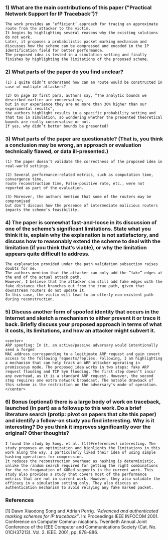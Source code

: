 ### 1) What are the main contributions of this paper (”Practical Network Support for IP Traceback”)?
    The work provides an ‘efficient’ approach for tracing an approximate route from the attacker to the victim. 
    It begins by highlighting several reasons why the existing solutions do not work. 
    Later, it proposes a probabilistic packet marking mechanism and discusses how the scheme can be compressed and encoded in the IP Identification field for better performance. 
    The proposed idea is tested in a simulation setting and finally finishes by highlighting the limitations of the proposed scheme.

### 2) What parts of the paper do you find unclear?
    (1) I quite didn’t understand how can an route would be constructed in case of multiple attackers?

    (2) On page 10 first para, authors say, ”The analytic bounds we described earlier are conservative, 
    but in our experience they are no more than 30% higher than our experimental results”, 
    the authors highlight results in a specific probability setting and that too in simulation, so wondering whether the presented theoretical bounds are really conservative or not. 
    If yes, why didn’t better bounds be presented?

### 3) What parts of the paper are questionable? (That is, you think a conclusion may be wrong, an approach or evaluation technically flawed, or data ill-presented.)
    (1) The paper doesn’t validate the correctness of the proposed idea in real-world settings.

    (2) Several performance-related metrics, such as computation time, convergence time, 
    route reconstruction time, False-positive rate, etc., were not reported as part of the evaluation.
    
    (3) Moreover, the authors mention that some of the routers may be compromised 
    but don’t discuss how the presence of intermediate malicious routers impacts the scheme’s feasibility.

### 4) The paper is somewhat fast-and-loose in its discussion of one of the scheme’s significant limitations. State what you think it is, explain why the explanation is not satisfactory, and discuss how to reasonably extend the scheme to deal with the limitation (if you think that’s viable), or why the limitation appears quite difficult to address.

    The explanation provided under the path validation subsection raises doubts for me. 
    The authors mention that the attacker can only add the ”fake” edges at the end of the actual attack path. 
    However, I believe that the attacker can still add fake edges with the fake distance that branches out from the true path, given that downstream routers do not update it. 
    In this case, the victim will lead to an utterly non-existent path during reconstruction.

### 5) Discuss another form of spoofed identity that occurs in the Internet and sketch a mechanism to either prevent it or trace it back. Briefly discuss your proposed approach in terms of what it costs, its limitations, and how an attacker might subvert it.
    <center>
    ARP spoofing: In it, an active/passive adversary would intentionally send a forged 
    MAC address corresponding to a legitimate ARP request and gain covert access to the following requests/replies. Following, I am highlighting a mechanism that can help track an ARP attacker operating in promiscuous mode. The proposed idea works in two steps: fake ARP request flooding and TCP Syn flooding. The first step doesn’t incur any overhead, as it is a standard ARP request. However, the second step requires one extra network broadcast. The notable drawback of this scheme is the restriction on the adversary’s mode of operation.
    </center>

### 6) Bonus (optional) there is a large body of work on traceback, launched (in part) as a followup to this work. Do a brief literature search (protip: pivot on papers that cite this paper) and identify a follow-on study you find interesting. Why is it interesting? Do you think it improves significantly over the original? Other thoughts?
 <div align="left">

    I found the study by Song. et al. [1](#references) interesting. The study proposes an optimization and highlights the limitations in this work along the way. I particularly liked their idea of using simple hashing operations for compression. 
    It reduces the reconstruction overhead as hashing is deterministic, unlike the random search required for getting the right combinations for the re-fragamation of XORed segments in the current work. This study also provides a study that covers most of the performance metrics that are not in current work. However, they also validate the efficacy in a simulation setting only. They also discuss an authentication mechanism to avoid relaying any fake marked packet.

</div>

### References

[1] Dawn Xiaodong Song and Adrian Perrig. *“Advanced and authenticated marking schemes for IP traceback”*. In: Proceedings IEEE INFOCOM 2001. Conference on Computer Commu-
nications. Twentieth Annual Joint Conference of the IEEE Computer and Communications
Society (Cat. No. 01CH37213). Vol. 2. IEEE. 2001, pp. 878–886.